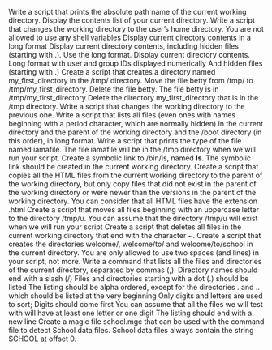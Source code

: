 Write a script that prints the absolute path name of the current working directory.
Display the contents list of your current directory.
Write a script that changes the working directory to the user’s home directory. You are not allowed to use any shell variables
Display current directory contents in a long format
Display current directory contents, including hidden files (starting with .). Use the long format.
Display current directory contents.
  Long format
  with user and group IDs displayed numerically
  And hidden files (starting with .)
Create a script that creates a directory named my_first_directory in the /tmp/ directory.
Move the file betty from /tmp/ to /tmp/my_first_directory.
Delete the file betty.
  The file betty is in /tmp/my_first_directory
Delete the directory my_first_directory that is in the /tmp directory.
Write a script that changes the working directory to the previous one.
Write a script that lists all files (even ones with names beginning with a period character, which are normally hidden) in the current directory and the parent of the working directory and the /boot directory (in this order), in long format.
Write a script that prints the type of the file named iamafile. The file iamafile will be in the /tmp directory when we will run your script.
Create a symbolic link to /bin/ls, named __ls__. The symbolic link should be created in the current working directory.
Create a script that copies all the HTML files from the current working directory to the parent of the working directory, but only copy files that did not exist in the parent of the working directory or were newer than the versions in the parent of the working directory. You can consider that all HTML files have the extension .html
Create a script that moves all files beginning with an uppercase letter to the directory /tmp/u. You can assume that the directory /tmp/u will exist when we will run your script
Create a script that deletes all files in the current working directory that end with the character ~.
Create a script that creates the directories welcome/, welcome/to/ and welcome/to/school in the current directory. You are only allowed to use two spaces (and lines) in your script, not more.
Write a command that lists all the files and directories of the current directory, separated by commas (,).
  Directory names should end with a slash (/)
  Files and directories starting with a dot (.) should be listed
  The listing should be alpha ordered, except for the directories . and .. which     should be listed at the very beginning
  Only digits and letters are used to sort; Digits should come first
  You can assume that all the files we will test with will have at least one letter   or one digit
  The listing should end with a new line
Create a magic file school.mgc that can be used with the command file to detect School data files. School data files always contain the string SCHOOL at offset 0.
